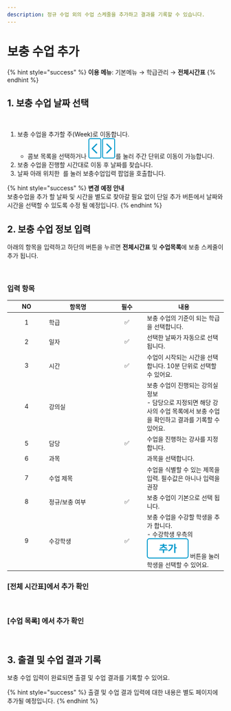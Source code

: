 ```yaml
---
description: 정규 수업 외의 수업 스케줄을 추가하고 결과를 기록할 수 있습니다.
---
```


# 보충 수업 추가

{% hint style="success" %}
**이용 메뉴**: 기본메뉴 → 학급관리 → **전체시간표**
{% endhint %}

## 1. 보충 수업 날짜 선택

<figure><img src="../../.gitbook/assets/보충수업추가_1.png" alt=""><figcaption></figcaption></figure>

1. 보충 수업을 추가할 주(Week)로 이동합니다.
   * 콤보 목록을 선택하거나 <img src="../../.gitbook/assets/btn_left.png" alt="" data-size="line"><img src="../../.gitbook/assets/btn_right.png" alt="" data-size="line">를 눌러 주간 단위로 이동이 가능합니다.
2. 보충 수업을 진행할 시간대로 이동 후 날짜를 찾습니다.
3. 날짜 아래 위치한 <img src="../../.gitbook/assets/Btn_보충수업추가.png" alt="" data-size="line"> 를 눌러 보충수업입력 팝업을 호출합니다.

{% hint style="success" %}
**변경 예정 안내**\
보충수업을 추가 할 날짜 및 시간을 별도로 찾아갈 필요 없이 단일 추가 버튼에서 날짜와 시간을 선택할 수 있도록 수정 될 예정입니다.
{% endhint %}

## 2. 보충 수업 정보 입력

아래의 항목을 입력하고 하단의 <img src="../../.gitbook/assets/Btn_저장.png" alt="" data-size="line">버튼을 누르면 **전체시간표** 및 **수업목록**에 보충 스케줄이 추가 됩니다.&#x20;

<div align="left">

<figure><img src="../../.gitbook/assets/보충수업추가_2.png" alt="" width="563"><figcaption></figcaption></figure>

</div>

### 입력 항목

<table data-full-width="false"><thead><tr><th width="76" align="center">NO</th><th width="135">항목명</th><th width="65" align="center">필수</th><th>내용</th></tr></thead><tbody><tr><td align="center">1</td><td>학급</td><td align="center">✅</td><td>보충 수업의 기준이 되는 학급을 선택합니다.</td></tr><tr><td align="center">2</td><td>일자</td><td align="center">✅</td><td>선택한 날짜가 자동으로 선택됩니다.</td></tr><tr><td align="center">3</td><td>시간</td><td align="center">✅</td><td>수업이 시작되는 시간을 선택합니다. 10분 단위로 선택할 수 있어요.</td></tr><tr><td align="center">4</td><td>강의실</td><td align="center"></td><td>보충 수업이 진행되는 강의실 정보<br>- 담당으로 지정되면 해당 강사의 수업 목록에서 보충 수업을 확인하고 결과를 기록할 수 있어요.</td></tr><tr><td align="center">5</td><td>담당</td><td align="center">✅</td><td>수업을 진행하는 강사를 지정합니다.</td></tr><tr><td align="center">6</td><td>과목</td><td align="center"></td><td>과목을 선택합니다.</td></tr><tr><td align="center">7</td><td>수업 제목</td><td align="center"></td><td>수업을 식별할 수 있는 제목을 입력. 필수값은 아니나 입력을 권장</td></tr><tr><td align="center">8</td><td>정규/보충 여부</td><td align="center">✅</td><td>보충 수업이 기본으로 선택 됩니다.</td></tr><tr><td align="center">9</td><td>수강학생</td><td align="center">✅</td><td>보충 수업을 수강할 학생을 추가 합니다.<br>- 수강학생 우측의 <img src="../../.gitbook/assets/btn_추가.png" alt="" data-size="line"> 버튼을 눌러 학생을 선택할 수 있어요.</td></tr></tbody></table>

### \[전체 시간표]에서 추가 확인

<div align="left">

<figure><img src="../../.gitbook/assets/보충수업추가 완료.png" alt="" width="563"><figcaption></figcaption></figure>

</div>

### \[수업 목록] 에서 추가 확인

<div align="left">

<figure><img src="../../.gitbook/assets/보충수업추가완료_수업목록.png" alt="" width="563"><figcaption></figcaption></figure>

</div>

## 3. 출결 및 수업 결과 기록

보충 수업 입력이 완료되면 출결 및 수업 결과를 기록할 수 있어요.

{% hint style="success" %}
출결 및 수업 결과 입력에 대한 내용은 별도 페이지에 추가될 예정입니다.
{% endhint %}

